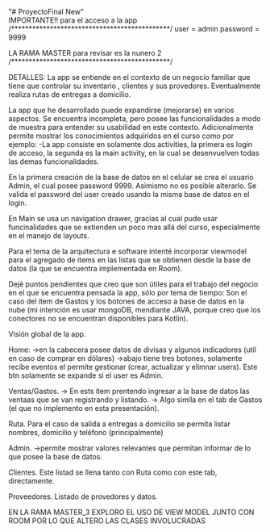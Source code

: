 "# ProyectoFinal New"  
IMPORTANTE!!
para el acceso a la app
/*********************************************/
user = admin
password = 9999

LA RAMA MASTER para revisar es la nunero 2
/*********************************************/

DETALLES:
La app se entiende en el contexto de un negocio familiar que tiene que controlar su inventario
, clientes y sus provedores.
Eventualmente realiza rutas de entregas a domicilio.

La app que he desarrollado puede expandirse (mejorarse) en varios aspectos.
Se encuentra incompleta, pero posee las funcionalidades a modo de muestra para entender su 
usabilidad en este contexto.
Adicionalmente permite mostrar los conocimientos adquiridos en el curso como por ejemplo:
-La app consiste en solamente dos activities, la primera es login de acceso, la 
segunda es la main activity, en la cual se desenvuelven todas las demas funcionalidades.

En la primera creación de la base de datos en el celular se crea el usuario Admin, el cual posee password 9999.
Asimismo no es posible alterarlo.
Se valida el password del user creado usando la misma base de datos en el login.

En Main se usa un navigation drawer, gracias al cual pude usar funcinalidades que se extienden
un poco mas allá del curso, especialmente en el manejo de layouts.

Para el tema de la arquitectura e software intenté incorporar viewmodel para el agregado de items en
las listas que se obtienen desde la base de datos (la que se encuentra implementada en Room).

Dejé puntos pendientes que creo que son útiles para el trabajo del negocio en el que se encuentra pensada
la app, sólo por tema de tiempo: Son el caso del ítem de Gastos y los botones de acceso a base de datos en la 
nube (mi intención es usar mongoDB, mendiante JAVA, porque creo que los conectores no se encuentran disponibles para Kotlin).

Visión global de la app.

Home:
->en la cabecera posee datos de divisas y algunos indicadores (util en caso de comprar en dólares)
->abajo tiene tres botones, solamente recibe eventos el permite gestionar (crear, actualizar y elimnar users).
Este btn solamente se expande si el user es Admin.

Ventas/Gastos.
-> En ests ítem prentendo ingresar a la base de datos las ventaas que se van registrando y listando.
-> Algo simila en el tab de Gastos (el que no implemento en esta presentación).

Ruta.
Para el caso de salida a entregas a domicilio se permita listar nombres, domicilio y teléfono (principalmente)

Admin.
->permite mostrar valores relevantes que permitan informar de lo que posee la base de datos.

Clientes.
Este listad se llena tanto con Ruta como con este tab, directamente.

Proveedores.
Listado de provedores y datos.



EN LA RAMA MASTER_3 EXPLORO EL USO DE VIEW MODEL JUNTO CON ROOM
POR LO QUE ALTERO LAS CLASES INVOLUCRADAS